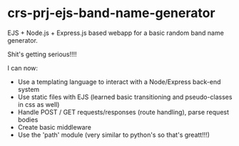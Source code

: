 # crs-prj-ejs-band-name-generator
EJS + Node.js + Express.js based webapp for a basic random band name generator.

Shit's getting serious!!!!

I can now:
- Use a templating language to interact with a Node/Express back-end system
- Use static files with EJS (learned basic transitioning and pseudo-classes in css as well)
- Handle POST / GET requests/responses (route handling), parse request bodies
- Create basic middleware
- Use the 'path' module (very similar to python's so that's greatt!!!)
